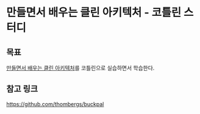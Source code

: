 # 만들면서 배우는 클린 아키텍처 - 코틀린 스터디

## 목표
[만들면서 배우는 클린 아키텍처](https://wikibook.co.kr/clean-architecture/)를 코틀린으로 실습하면서 학습한다.

## 참고 링크
https://github.com/thombergs/buckpal
